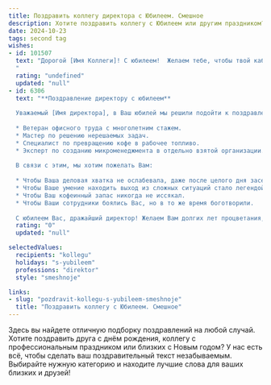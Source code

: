 ```yaml
---
title: Поздравить коллегу директора с Юбилеем. Смешное
description: Хотите поздравить коллегу с Юбилеем или другим праздником? Наш ИИ создаст незабываемое поздравление, а вы обязательно выделитесь среди других.  
date: 2024-10-23
tags: second tag
wishes:
- id: 101507
  text: "Дорогой [Имя Коллеги]! С юбилеем!  Желаем тебе, чтобы твой кабинет всегда был полон не только бумагами, но и  веселыми коллегами, а годовой план выполнялся с таким же лёгким сердцем, как ты сейчас танцуешь на корпоративе (предполагаем, что так и будет!).  Пусть твой директорский стул будет таким же мягким, как твой характер, а все решения принимаются быстро и точно, как меткий бросок в корзину (баскетбол, правда?).  Короче, будь здоров, богат и счастлив! С юбилеем!
  "
  rating: "undefined"
  updated: "null"
- id: 6306
  text: "**Поздравление директору с юбилеем**
  
  Уважаемый [Имя директора], в Ваш юбилей мы решили подойти к поздравлению нетрадиционно. Мы провели небольшое исследование и выяснили, что Вы:
  
  * Ветеран офисного труда с многолетним стажем.
  * Мастер по решению нерешаемых задач.
  * Специалист по превращению кофе в рабочее топливо.
  * Эксперт по созданию микроменеджмента в отдельно взятой организации.
  
  В связи с этим, мы хотим пожелать Вам:
  
  * Чтобы Ваша деловая хватка не ослабевала, даже после целого дня заседаний.
  * Чтобы Ваше умение находить выход из сложных ситуаций стало легендой.
  * Чтобы Ваш кофеинный запас никогда не иссякал.
  * Чтобы Ваши сотрудники боялись Вас, но в то же время боготворили.
  
  С юбилеем Вас, дражайший директор! Желаем Вам долгих лет процветания, железного терпения и побольше юмора в нелегком директорском кресле."
  rating: "0"
  updated: "null"

selectedValues:
  recipients: "kollegu"
  holidays: "s-yubileem"
  professions: "direktor"
  style: "smeshnoje"

links:
- slug: "pozdravit-kollegu-s-yubileem-smeshnoje"
  title: "Поздравить коллегу с Юбилеем. Смешное"
---
```


Здесь вы найдете отличную подборку поздравлений на любой случай. 
Хотите поздравить друга с днём рождения, коллегу с профессиональным праздником или близких с Новым годом? У нас есть всё, чтобы сделать ваш поздравительный текст незабываемым. Выбирайте нужную категорию и находите лучшие слова для ваших близких и друзей!

